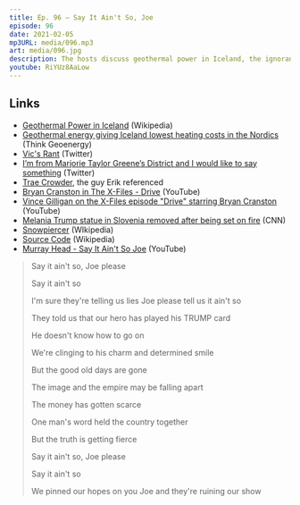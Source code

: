 ```yaml
---
title: Ep. 96 – Say It Ain't So, Joe
episode: 96
date: 2021-02-05
mp3URL: media/096.mp3
art: media/096.jpg
description: The hosts discuss geothermal power in Iceland, the ignorance of the QAnon people, how Trump and Biden switched faces, hillbilly rants about politics, more disappointment from Your Honor, Trump's Presidential Library, the Snowpiercer tv show, and the Source Code movie.
youtube: RiYUz8AaLow
---
```


## Links

- [Geothermal Power in Iceland](https://en.wikipedia.org/wiki/Geothermal_power_in_Iceland) (Wikipedia)
- [Geothermal energy giving Iceland lowest heating costs in the Nordics](https://www.thinkgeoenergy.com/geothermal-energy-giving-iceland-lowest-heating-costs-in-the-nordics/) (Think Geoenergy)
- [Vic's Rant](https://twitter.com/rexchapman/status/1356986367876730883) (Twitter)
- [I’m from Marjorie Taylor Greene’s District and I would like to say something](https://twitter.com/CoreyRForrester/status/1355191252082454528) (Twitter)
- [Trae Crowder](https://www.traecrowder.com), the guy Erik referenced
- [Bryan Cranston in The X-Files - Drive](https://www.youtube.com/watch?v=EXxlJfalvrk) (YouTube)
- [Vince Gilligan on the X-Files episode "Drive" starring Bryan Cranston](https://www.youtube.com/watch?v=paeojvY6gjQ) (YouTube)
- [Melania Trump statue in Slovenia removed after being set on fire](https://edition.cnn.com/style/article/melania-trump-statue-slovenia-removed-scli-intl/index.html) (CNN)
- [Snowpiercer](<https://en.wikipedia.org/wiki/Snowpiercer_(TV_series)>) (WIkipedia)
- [Source Code](https://en.wikipedia.org/wiki/Source_Code) (Wikipedia)
- [Murray Head - Say It Ain't So Joe](https://www.youtube.com/watch?v=UI3Zi056PuM) (YouTube)

> Say it ain't so, Joe please
>
> Say it ain't so
>
> I'm sure they're telling us lies Joe please tell us it ain't so
>
> They told us that our hero has played his TRUMP card
>
> He doesn't know how to go on
>
> We're clinging to his charm and determined smile
>
> But the good old days are gone
>
> The image and the empire may be falling apart
>
> The money has gotten scarce
>
> One man's word held the country together
>
> But the truth is getting fierce
>
> Say it ain't so, Joe please
>
> Say it ain't so
>
> We pinned our hopes on you Joe and they're ruining our show
